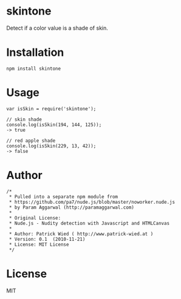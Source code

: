 # skintone

Detect if a color value is a shade of skin.

# Installation

```
npm install skintone
```

# Usage

```
var isSkin = require('skintone');

// skin shade
console.log(isSkin(194, 144, 125));
-> true 

// red apple shade
console.log(isSkin(229, 13, 42));
-> false

```

# Author

```
/*
 * Pulled into a separate npm module from
 * https://github.com/pa7/nude.js/blob/master/noworker.nude.js
 * by Param Aggarwal (http://paramaggarwal.com)
 * 
 * Original License:
 * Nude.js - Nudity detection with Javascript and HTMLCanvas
 * 
 * Author: Patrick Wied ( http://www.patrick-wied.at )
 * Version: 0.1  (2010-11-21)
 * License: MIT License
 */
```

# License

MIT